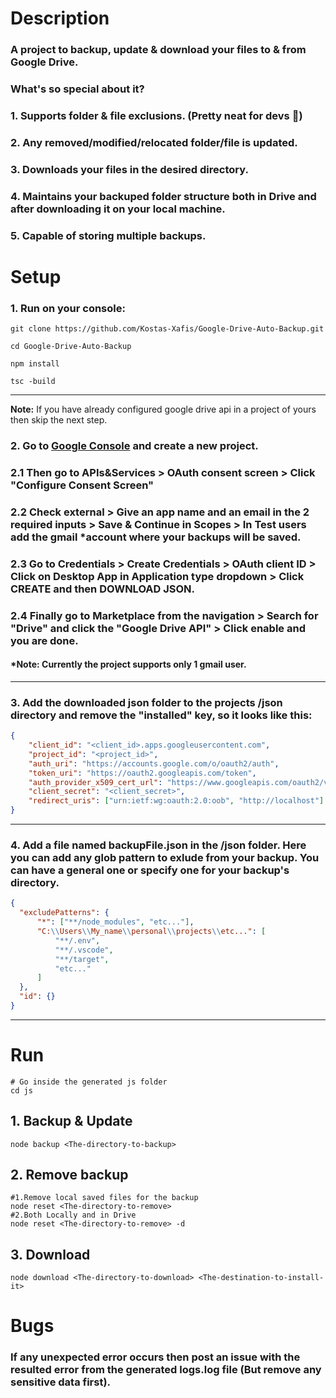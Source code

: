 # **Description**
### A project to backup, update & download your files to & from Google Drive.
### What's so special about it? 
### 1. Supports folder & file **exclusions**. (Pretty neat for devs 🧡)
### 2. Any removed/modified/relocated folder/file is **updated**.
### 3. **Downloads** your files in the desired directory. 
### 4. **Maintains** your backuped folder structure both in Drive and after downloading it on your local machine.
### 5. Capable of storing **multiple** backups.

# **Setup**
### **1.** Run on your console:
    git clone https://github.com/Kostas-Xafis/Google-Drive-Auto-Backup.git

    cd Google-Drive-Auto-Backup

    npm install

    tsc -build
---
**Note:** If you have already configured google drive api in a project of yours then skip the next step.
### **2.** Go to [Google Console](https://console.cloud.google.com/ "https://console.cloud.google.com/") and create a new project.
### **2.1** Then go to APIs&Services **>** OAuth consent screen **>** **Click** "Configure Consent Screen" 
### **2.2**  **Check** external **>** Give an app name and an email in the 2 required inputs **>** Save & Continue in Scopes **>** In Test users add the gmail *account where your backups will be saved.
### **2.3** Go to Credentials **>** Create Credentials **>** OAuth client ID **>** **Click** on Desktop App in Application type dropdown **>** **Click** CREATE and then DOWNLOAD JSON.
### **2.4** Finally go to **Marketplace** from the navigation **>** **Search** for "Drive" and click the "Google Drive API" **>** **Click** enable and you are done.
#### ***Note:** Currently the project supports only 1 gmail user.
---
### **3.** Add the downloaded json folder to the projects /json directory and remove the **"installed"** key, so it looks like this:
```json
{
    "client_id": "<client_id>.apps.googleusercontent.com",
    "project_id": "<project_id>",
    "auth_uri": "https://accounts.google.com/o/oauth2/auth",
    "token_uri": "https://oauth2.googleapis.com/token",
    "auth_provider_x509_cert_url": "https://www.googleapis.com/oauth2/v1/certs",
    "client_secret": "<client_secret>",
    "redirect_uris": ["urn:ietf:wg:oauth:2.0:oob", "http://localhost"]
}
```
---
### **4.** Add a file named backupFile.json in the /json folder. Here you can add any glob pattern to exlude from your backup. You can have a general one or specify one for your backup's directory.
```json
{
  "excludePatterns": {
      "*": ["**/node_modules", "etc..."],
      "C:\\Users\\My_name\\personal\\projects\\etc...": [
          "**/.env",
          "**/.vscode",
          "**/target",
          "etc..."
      ]
  },
  "id": {}
}
```
---
# **Run**
    # Go inside the generated js folder
    cd js

## **1. Backup & Update**
    node backup <The-directory-to-backup>

## **2. Remove backup**
    #1.Remove local saved files for the backup
    node reset <The-directory-to-remove>
    #2.Both Locally and in Drive
    node reset <The-directory-to-remove> -d
## **3. Download** 
    node download <The-directory-to-download> <The-destination-to-install-it>

# **Bugs**
### If any unexpected **error** occurs then post an issue with the resulted error from the generated **logs.log** file (But remove any sensitive data first).
